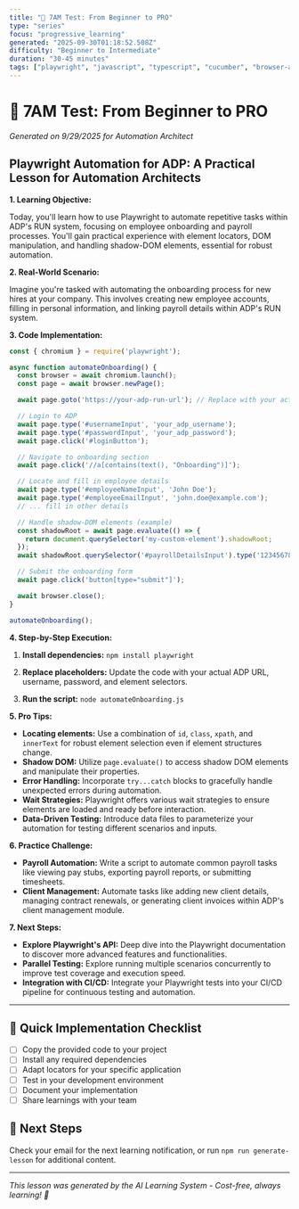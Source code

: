 ```yaml
---
title: "🌅 7AM Test: From Beginner to PRO"
type: "series"
focus: "progressive_learning"
generated: "2025-09-30T01:18:52.508Z"
difficulty: "Beginner to Intermediate"
duration: "30-45 minutes"
tags: ["playwright", "javascript", "typescript", "cucumber", "browser-automation"]
---
```


# 🌅 7AM Test: From Beginner to PRO

*Generated on 9/29/2025 for Automation Architect*

##  Playwright Automation for ADP: A Practical Lesson for Automation Architects

**1. Learning Objective:**

Today, you'll learn how to use Playwright to automate repetitive tasks within ADP's RUN system, focusing on employee onboarding and payroll processes. You'll gain practical experience with element locators, DOM manipulation, and handling shadow-DOM elements, essential for robust automation.

**2. Real-World Scenario:**

Imagine you're tasked with automating the onboarding process for new hires at your company. This involves creating new employee accounts, filling in personal information, and linking payroll details within ADP's RUN system. 

**3. Code Implementation:**

```javascript
const { chromium } = require('playwright');

async function automateOnboarding() {
  const browser = await chromium.launch();
  const page = await browser.newPage();

  await page.goto('https://your-adp-run-url'); // Replace with your actual ADP URL

  // Login to ADP
  await page.type('#usernameInput', 'your_adp_username');
  await page.type('#passwordInput', 'your_adp_password');
  await page.click('#loginButton');

  // Navigate to onboarding section
  await page.click('//a[contains(text(), "Onboarding")]'); 

  // Locate and fill in employee details
  await page.type('#employeeNameInput', 'John Doe');
  await page.type('#employeeEmailInput', 'john.doe@example.com');
  // ... fill in other details

  // Handle shadow-DOM elements (example)
  const shadowRoot = await page.evaluate(() => {
    return document.querySelector('my-custom-element').shadowRoot; 
  });
  await shadowRoot.querySelector('#payrollDetailsInput').type('1234567890');

  // Submit the onboarding form
  await page.click('button[type="submit"]');

  await browser.close();
}

automateOnboarding();
```

**4. Step-by-Step Execution:**

1. **Install dependencies:** `npm install playwright`
2. **Replace placeholders:**  Update the code with your actual ADP URL, username, password, and element selectors.

3. **Run the script:** `node automateOnboarding.js`

**5. Pro Tips:**

* **Locating elements:** Use a combination of `id`, `class`, `xpath`, and `innerText` for robust element selection even if element structures change.
* **Shadow DOM:** Utilize `page.evaluate()` to access shadow DOM elements and manipulate their properties.
* **Error Handling:** Incorporate `try...catch` blocks to gracefully handle unexpected errors during automation.
* **Wait Strategies:** Playwright offers various wait strategies to ensure elements are loaded and ready before interaction.
* **Data-Driven Testing:** Introduce data files to parameterize your automation for testing different scenarios and inputs.

**6. Practice Challenge:**

* **Payroll Automation:** Write a script to automate common payroll tasks like viewing pay stubs, exporting payroll reports, or submitting timesheets.
* **Client Management:**  Automate tasks like adding new client details, managing contract renewals, or generating client invoices within ADP's client management module.

**7. Next Steps:**

* **Explore Playwright's API:** Deep dive into the Playwright documentation to discover more advanced features and functionalities. 
* **Parallel Testing:** Explore running multiple scenarios concurrently to improve test coverage and execution speed.
* **Integration with CI/CD:** Integrate your Playwright tests into your CI/CD pipeline for continuous testing and automation.




---

## 🚀 Quick Implementation Checklist

- [ ] Copy the provided code to your project
- [ ] Install any required dependencies
- [ ] Adapt locators for your specific application
- [ ] Test in your development environment
- [ ] Document your implementation
- [ ] Share learnings with your team

## 📧 Next Steps

Check your email for the next learning notification, or run `npm run generate-lesson` for additional content.

---

*This lesson was generated by the AI Learning System - Cost-free, always learning! 🎯*
